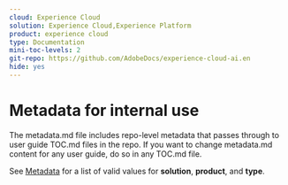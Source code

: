```yaml
---
cloud: Experience Cloud
solution: Experience Cloud,Experience Platform
product: experience cloud
type: Documentation
mini-toc-levels: 2
git-repo: https://github.com/AdobeDocs/experience-cloud-ai.en
hide: yes
---
```


# Metadata for internal use

The metadata.md file includes repo-level metadata that passes through to user guide TOC.md files in the repo. If you want to change metadata.md content for any user guide, do so in any TOC.md file.

See [Metadata](https://experienceleague.adobe.com/docs/authoring-guide-exl/using/editing/user-guide-setup/metadata.html) for a list of valid values for **solution**, **product**, and **type**.
